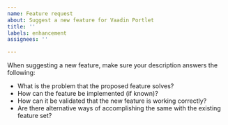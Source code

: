 ```yaml
---
name: Feature request
about: Suggest a new feature for Vaadin Portlet
title: ''
labels: enhancement
assignees: ''

---
```


When suggesting a new feature, make sure your description answers the following:
- What is the problem that the proposed feature solves?
- How can the feature be implemented (if known)?
- How can it be validated that the new feature is working correctly?
- Are there alternative ways of accomplishing the same with the existing feature set?
